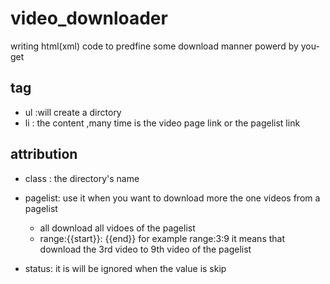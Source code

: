 # video_downloader
writing  html(xml)  code  to  predfine some download  manner  powerd by you-get

## tag  
- ul :will create a dirctory
- li : the  content ,many time is  the  video page link  or  the pagelist link
## attribution 
- class : the directory's name 
- pagelist: use  it   when you want to download more the one videos  from a pagelist 
  - all    download  all vidoes  of the pagelist
  - range:{{start}}: {{end}}     for example  range:3:9 it  means that  download  the  3rd video  to 9th video of  the pagelist
  
- status:  it is  will be  ignored when the value  is  skip 
